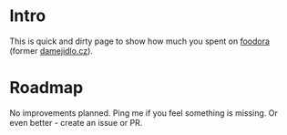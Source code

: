 # Intro
This is quick and dirty page to show how much you spent on [foodora](https://www.foodora.cz/) (former [damejidlo.cz](https://damejidlo.cz)).

# Roadmap
No improvements planned. Ping me if you feel something is missing. Or even better - create an issue or PR.
